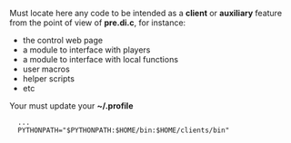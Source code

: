
Must locate here any code to be intended as a **client** or **auxiliary** feature from the point of view of **pre.di.c**, for instance:

- the control web page
- a module to interface with players
- a module to interface with local functions
- user macros
- helper scripts
- etc


Your must update your **~/.profile**
```
  ...
  PYTHONPATH="$PYTHONPATH:$HOME/bin:$HOME/clients/bin"
```

